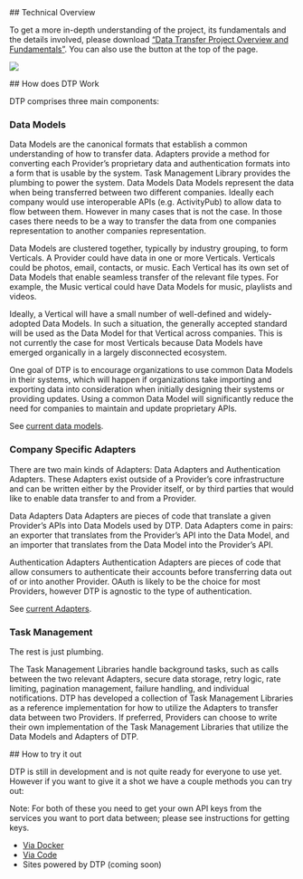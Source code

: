 <div class="section" markdown="1">
## Technical Overview
<div class="mustache">
</div>

To get a more in-depth understanding of the project, its fundamentals and the details involved, please download [“Data Transfer Project Overview and Fundamentals”]({{site.baseurl}}/dtp-overview.pdf). You can also use the button at the top of the page.

<a href="{{site.baseurl}}/dtp-overview.pdf" class="download-link" ><img class="download-image" src="{{site.baseurl}}/images/download.png"></a>
</div>

<div class="section" markdown="1">
## How does DTP Work
<div class="mustache">
</div>

DTP comprises three main components:

### Data Models

Data Models are the canonical formats that establish a common understanding of how to transfer data.
Adapters provide a method for converting each Provider’s proprietary data and authentication formats into a form that is usable by the system.
Task Management Library provides the plumbing to power the system.
Data Models
Data Models represent the data when being transferred between two different companies. Ideally each company would use interoperable APIs (e.g. ActivityPub) to allow data to flow between them. However in many cases that is not the case. In those cases there needs to be a way to transfer the data from one companies representation to another companies representation.

Data Models are clustered together, typically by industry grouping, to form Verticals. A Provider could have data in one or more Verticals. Verticals could be photos, email, contacts, or music. Each Vertical has its own set of Data Models that enable seamless transfer of the relevant file types. For example, the Music vertical could have Data Models for music, playlists and videos.

Ideally, a Vertical will have a small number of well-defined and widely-adopted Data Models. In such a situation, the generally accepted standard will be used as the Data Model for that Vertical across companies. This is not currently the case for most Verticals because Data Models have emerged organically in a largely disconnected ecosystem.

One goal of DTP is to encourage organizations to use common Data Models in their systems, which will happen if organizations take importing and exporting data into consideration when initially designing their systems or providing updates. Using a common Data Model will significantly reduce the need for companies to maintain and update proprietary APIs.

See [current data models](https://github.com/google/data-transfer-project/tree/master/portability-types-transfer/src/main/java/org/datatransferproject/types/transfer/models).

### Company Specific Adapters

There are two main kinds of Adapters: Data Adapters and Authentication Adapters. These Adapters exist outside of a Provider’s core infrastructure and can be written either by the Provider itself, or by third parties that would like to enable data transfer to and from a Provider.

Data Adapters Data Adapters are pieces of code that translate a given Provider’s APIs into Data Models used by DTP. Data Adapters come in pairs: an exporter that translates from the Provider’s API into the Data Model, and an importer that translates from the Data Model into the Provider’s API.

Authentication Adapters Authentication Adapters are pieces of code that allow consumers to authenticate their accounts before transferring data out of or into another Provider. OAuth is likely to be the choice for most Providers, however DTP is agnostic to the type of authentication.

See [current Adapters](https://github.com/google/data-transfer-project/tree/master/extensions/data-transfer).

### Task Management

The rest is just plumbing.

The Task Management Libraries handle background tasks, such as calls between the two relevant Adapters, secure data storage, retry logic, rate limiting, pagination management, failure handling, and individual notifications.
DTP has developed a collection of Task Management Libraries as a reference implementation for how to utilize the Adapters to transfer data between two Providers. If preferred, Providers can choose to write their own implementation of the Task Management Libraries that utilize the Data Models and Adapters of DTP.

<div class="section" markdown="1">
## How to try it out
<div class="mustache">
</div>

DTP is still in development and is not quite ready for everyone to use yet. However if you want to give it a shot we have a couple methods you can try out:

Note: For both of these you need to get your own API keys from the services you want to port data between; please see instructions for getting keys.

  * [Via Docker](https://github.com/google/data-transfer-project/blob/master/Documentation/RunningLocally.md)
  * [Via Code](https://github.com/google/data-transfer-project/blob/master/Documentation/Developer.md)
  * Sites powered by DTP (coming soon)
</div>
